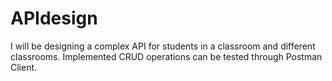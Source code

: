 # APIdesign
I will be designing a complex API for students in a classroom and different classrooms. Implemented CRUD operations can be tested through Postman Client.

